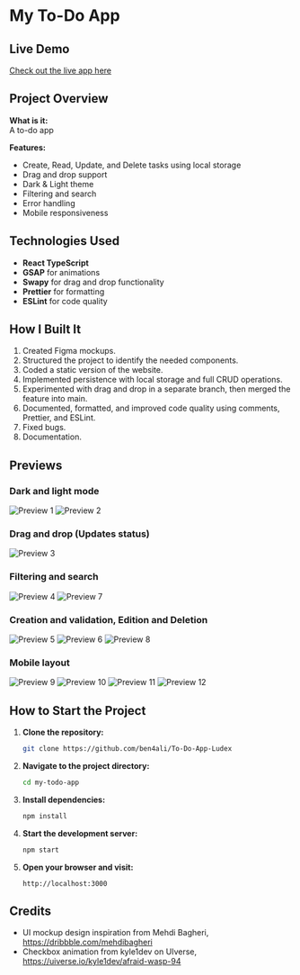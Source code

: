 # My To-Do App
## Live Demo  
[Check out the live app here](https://ben4ali-todo.netlify.app/)  

## Project Overview

**What is it:**  
A to-do app

**Features:**  
- Create, Read, Update, and Delete tasks using local storage  
- Drag and drop support  
- Dark & Light theme  
- Filtering and search  
- Error handling  
- Mobile responsiveness

## Technologies Used
- **React TypeScript**  
- **GSAP** for animations  
- **Swapy** for drag and drop functionality  
- **Prettier** for formatting  
- **ESLint** for code quality

## How I Built It
1. Created Figma mockups.  
2. Structured the project to identify the needed components.  
3. Coded a static version of the website.  
4. Implemented persistence with local storage and full CRUD operations.  
5. Experimented with drag and drop in a separate branch, then merged the feature into main.  
6. Documented, formatted, and improved code quality using comments, Prettier, and ESLint.  
7. Fixed bugs.  
8. Documentation.

## Previews

### Dark and light mode
![Preview 1](previews/Preview1.png)
![Preview 2](previews/Preview2.png)

### Drag and drop (Updates status)
![Preview 3](previews/Preview3.gif)

### Filtering and search
![Preview 4](previews/Preview4.png)
![Preview 7](previews/Preview7.png)

### Creation and validation, Edition and Deletion
![Preview 5](previews/Preview5.png)
![Preview 6](previews/Preview6.png)
![Preview 8](previews/Preview8.png)

### Mobile layout
![Preview 9](previews/Preview9.png)
![Preview 10](previews/Preview10.png)
![Preview 11](previews/Preview11.png)
![Preview 12](previews/Preview12.png)


## How to Start the Project

1. **Clone the repository:**
    ```bash
    git clone https://github.com/ben4ali/To-Do-App-Ludex
    ```
2. **Navigate to the project directory:**
    ```bash
    cd my-todo-app
    ```
3. **Install dependencies:**
    ```bash
    npm install
    ```
4. **Start the development server:**
    ```bash
    npm start
    ```
5. **Open your browser and visit:**
    ```
    http://localhost:3000
    ```

## Credits
- UI mockup design inspiration from Mehdi Bagheri, https://dribbble.com/mehdibagheri
- Checkbox animation from kyle1dev on UIverse, https://uiverse.io/kyle1dev/afraid-wasp-94
